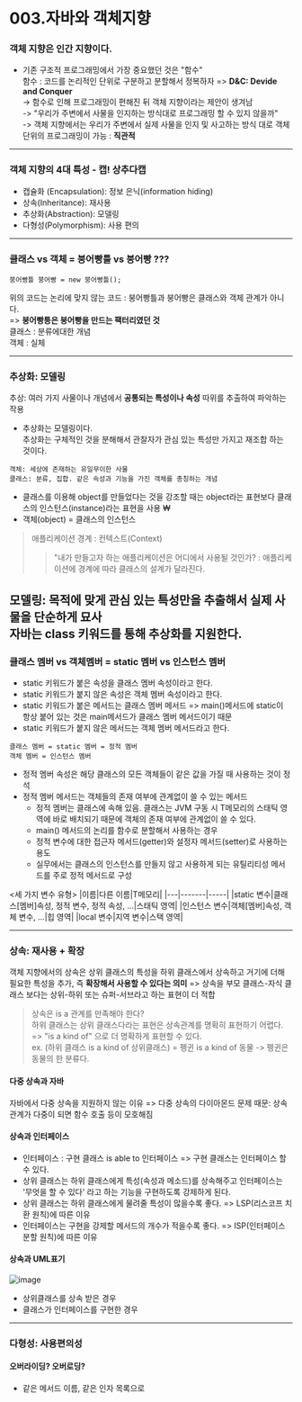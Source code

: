003.자바와 객체지향
===============

### 객체 지향은 인간 지향이다.
- 기존 구조적 프로그래밍에서 가장 중요했던 것은 "함수" </br> 
함수 : 코드를 논리적인 단위로 구분하고 분할해서 정복하자 => **D&C: Devide and Conquer**  
-> 함수로 인해 프로그래밍이 편해진 뒤 객체 지향이라는 제안이 생겨남 </br> 
-> "우리가 주변에서 사물을 인지하는 방식대로 프로그래밍 할 수 있지 않을까" </br> 
-> 객체 지향에서는 우리가 주변에서 실제 사물을 인지 및 사고하는 방식 대로 객체 단위의 프로그래밍이 가능 : **직관적**

---
### 객체 지향의 4대 특성 - 캡! 상추다캡
- 캡슐화 (Encapsulation): 정보 은닉(information hiding) 
- 상속(Inheritance): 재사용
- 추상화(Abstraction): 모델링
- 다형성(Polymorphism): 사용 편의 

---
### 클래스 vs 객체 = 붕어빵틀 vs 붕어빵 ??? 
```
붕어빵틀 붕어빵 = new 붕어빵틀(); 
``` 
위의 코드는 논리에 맞지 않는 코드 : 붕어빵틀과 붕어빵은 클래스와 객체 관계가 아니다. </br>
=> **붕어빵틍은 붕어빵을 만드는 팩터리였던 것** </br>
클래스 : 분류에대한 개념 </br>
객체 : 실체 </br>

---
### 추상화: 모델링 
추상: 여러 가지 사물이나 개념에서 **공통되는 특성이나 속성** 따위를 추출하여 파악하는 작용 

- 추상화는 모델링이다. </br> 
추상화는 구체적인 것을 분해해서 관찰자가 관심 있는 특성만 가지고 재조합 하는 것이다. 
``` 
객체: 세상에 존재하는 유일무이한 사물
클래스: 분류, 집합. 같은 속성과 기능을 가진 객체를 총칭하는 개념 
```

- 클래스를 이용해 object를 만들었다는 것을 강조할 때는 object라는 표현보다 클래스의 인스턴스(instance)라는 표현을 사용 ₩
- 객체(object) = 클래스의 인스턴스 

> 애플리케이션 경계 : 컨텍스트(Context)
>> "내가 만들고자 하는 애플리케이션은 어디에서 사용될 것인가?
: 애플리케이션에 경계에 따라 클래스의 설계가 달라진다.</br> 

**모델링: 목적에 맞게 관심 있는 특성만을 추출해서 실제 사물을 단순하게 묘사** </br>
**자바는 class 키워드를 통해 추상화를 지원한다.**
---
### 클래스 멤버 vs 객체멤버 = static 멤버 vs 인스턴스 멤버 
- static 키워드가 붙은 속성을 클래스 멤버 속성이라고 한다. 
- static 키워드가  붙지 않은 속성은 객체 멤버 속성이라고 한다. 
- static 키워드가 붙은 메서드는 클래스 멤버 메서드 => main()메서드에 static이 항상 붙어 있는 것은 main메서드가 클래스 멤버 메서드이기 때문
- static 키워드가 붙지 않은 메서드는 객체 멤버 메서드라고 한다. 
```
클래스 멤버 = static 멤버 = 정적 멤버 
객체 멤버 = 인스턴스 멤버
```
- 정적 멤버 속성은 해당 클래스의 모든 객체들이 같은 값을 가질 때 사용하는 것이 정석 
- 정적 멤버 메서드는 객체들의 존재 여부에 관계없이 쓸 수 있는 메서드 
  - 정적 멤버는 클래스에 속해 있음. 클래스는 JVM 구동 시 T메모리의 스태틱 영역에 바로 배치되기 때문에 객체의 존재 여부에 관계없이 쓸 수 있다. 
  - main() 메서드의 논리를 함수로 분할해서 사용하는 경우
  - 정적 변수에 대한 접근자 메서드(getter)와 설정자 메서드(setter)로 사용하는 용도 
  - 실무에서는 클래스의 인스턴스를 만들지 않고 사용하게 되는 유틸리티성 메서드를 주로 정적 메서드로 구성 

<세 가지 변수 유형>
|이름|다른 이름|T메모리|
|---|-------|-----|
|static 변수|클래스[멤버]속성, 정적 변수, 정적 속성, ...|스태틱 영역|
|인스턴스 변수|객체[멤버]속성, 객체 변수, ...|힙 영역|
|local 변수|지역 변수|스택 영역|

---
### 상속: 재사용 + 확장 
객체 지향에서의 상속은 상위 클래스의 특성을 하위 클래스에서 상속하고 거기에 더해 필요한 특성을 추가, 즉 **확장해서 사용할 수 있다는 의미**
=> 상속을 부모 클래스-자식 클래스 보다는 상위-하위 또는 슈퍼-서브라고 하는 표현이 더 적합 

> 상속은 is a 관계를 만족해야 한다? </br> 
하위 클래스는 상위 클래스다라는 표현은 상속관계를 명확히 표현하기 어렵다.</br>
=> "is a kind of" 으로 더 명확하게 표현할 수 있다.</br> 
ex. (하위 클래스 is a kind of 상위클래스) = 펭귄 is a kind of 동물 -> 펭귄은 동물의 한 분류다. 

#### 다중 상속과 자바 
자바에서 다중 상속을 지원하지 않는 이유 => 다중 상속의 다이아몬드 문제 때문: 상속관계가 다중이 되면 함수 호출 등이 모호해짐 

#### 상속과 인터페이스 
- 인터페이스 : 구현 클래스 is able to 인터페이스 => 구현 클래스는 인터페이스 할 수 있다. 
- 상위 클래스는 하위 클래스에게 특성(속성과 메소드)를 상속해주고 인터페이스는 '무엇을 할 수 있다' 라고 하는 기능을 구현하도록 강제하게 된다. 
- 상위 클래스는 하위 클래스에게 물려줄 특성이 많을수록 좋다. => LSP(리스코프 치환 원칙)에 따른 이유 
- 인터페이스는 구현을 강제할 메서드의 개수가 적을수록 좋다. => ISP(인터페이스 분할 원칙)에 따른 이유 

#### 상속과 UML표기 
![image](https://user-images.githubusercontent.com/56033943/210936726-c5df4f1d-da6f-43e1-963f-4ce38f0f2bd1.png)

- 상위클래스를 상속 받은 경우 
- 클래스가 인터페이스를 구현한 경우 

---
### 다형성: 사용편의성 
#### 오버라이딩? 오버로딩? 
- 같은 메서드 이름, 같은 인자 목록으로 
